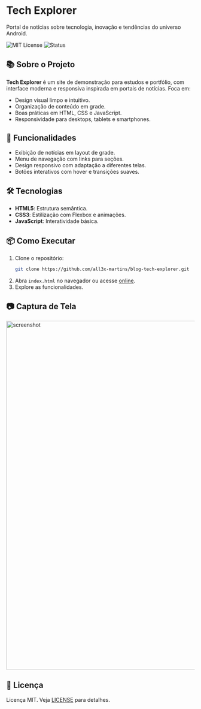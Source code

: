 # Tech Explorer

Portal de notícias sobre tecnologia, inovação e tendências do universo Android.

![MIT License](https://img.shields.io/badge/license-MIT-green) ![Status](https://img.shields.io/badge/status-em%20desenvolvimento-yellow)

## 📚 Sobre o Projeto

**Tech Explorer** é um site de demonstração para estudos e portfólio, com interface moderna e responsiva inspirada em portais de notícias. Foca em:

- Design visual limpo e intuitivo.
- Organização de conteúdo em grade.
- Boas práticas em HTML, CSS e JavaScript.
- Responsividade para desktops, tablets e smartphones.

## 🚀 Funcionalidades

- Exibição de notícias em layout de grade.
- Menu de navegação com links para seções.
- Design responsivo com adaptação a diferentes telas.
- Botões interativos com hover e transições suaves.

## 🛠 Tecnologias

- **HTML5**: Estrutura semântica.
- **CSS3**: Estilização com Flexbox e animações.
- **JavaScript**: Interatividade básica.

## 📦 Como Executar

1. Clone o repositório:
   ```bash
   git clone https://github.com/all3x-martins/blog-tech-explorer.git
   ```
2. Abra `index.html` no navegador ou acesse [online](https://all3x-martins.github.io/blog-tech-explorer).
3. Explore as funcionalidades.

## 📷 Captura de Tela

<img width="1402" height="931" alt="screenshot" src="https://github.com/user-attachments/assets/050e84b4-3924-4e94-b332-4178796c3241" />

## 📝 Licença

Licença MIT. Veja [LICENSE](LICENSE) para detalhes.
